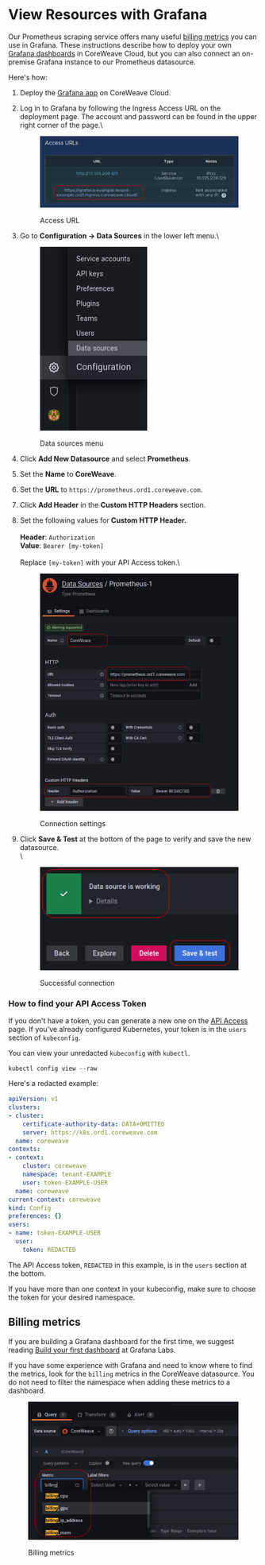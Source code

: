 # View Resources with Grafana

Our Prometheus scraping service offers many useful [billing metrics](../../../coreweave-kubernetes/prometheus/useful-metrics.md) you can use in Grafana. These instructions describe how to deploy your own [Grafana dashboards](../../../coreweave-kubernetes/prometheus/grafana.md) in CoreWeave Cloud, but you can also connect an on-premise Grafana instance to our Prometheus datasource.

&#x20;Here's how:

1. Deploy the [Grafana app](https://apps.coreweave.com/) on CoreWeave Cloud.
2.  Log in to Grafana by following the Ingress Access URL on the deployment page. The account and password can be found in the upper right corner of the page.\


    <figure><img src="../../.gitbook/assets/image (12).png" alt="Access URL"><figcaption><p>Access URL</p></figcaption></figure>
3.  Go to **Configuration -> Data Sources** in the lower left menu.\


    <figure><img src="../../.gitbook/assets/image (9).png" alt="Data sources menu"><figcaption><p>Data sources menu</p></figcaption></figure>


4. Click **Add New Datasource** and select **Prometheus**.
5. Set the **Name** to **CoreWeave**.
6. Set the **URL** to `https://prometheus.ord1.coreweave.com`.
7. Click **Add Header** in the **Custom HTTP Headers** section.
8.  Set the following values for **Custom HTTP Header.** \
    \
    **Header**: `Authorization` \
    **Value**: `Bearer [my-token]`\
    \
    Replace `[my-token]` with your API Access token.\


    <figure><img src="../../.gitbook/assets/image (11).png" alt="Connection settings"><figcaption><p>Connection settings</p></figcaption></figure>
9.  Click **Save & Test** at the bottom of the page to verify and save the new datasource.\
    \


    <figure><img src="../../.gitbook/assets/image (8).png" alt="Successful connection"><figcaption><p>Successful connection</p></figcaption></figure>

### How to find your API Access Token

If you don't have a token, you can generate a new one on the [API Access](https://cloud.coreweave.com/api-access) page. If you've already configured Kubernetes, your token is in the `users` section of `kubeconfig`. &#x20;

You can view your unredacted `kubeconfig` with `kubectl`.

```
kubectl config view --raw
```

Here's a redacted example:

```yaml
apiVersion: v1
clusters:
- cluster:
    certificate-authority-data: DATA+OMITTED
    server: https://k8s.ord1.coreweave.com
  name: coreweave
contexts:
- context:
    cluster: coreweave
    namespace: tenant-EXAMPLE
    user: token-EXAMPLE-USER
  name: coreweave
current-context: coreweave
kind: Config
preferences: {}
users:
- name: token-EXAMPLE-USER
  user:
    token: REDACTED
```

The API Access token, `REDACTED` in this example, is in the `users` section at the bottom.

If you have more than one context in your kubeconfig, make sure to choose the token for your desired namespace.

## Billing metrics

If you are building a Grafana dashboard for the first time, we suggest reading [Build your first dashboard](https://grafana.com/docs/grafana/latest/getting-started/build-first-dashboard/) at Grafana Labs.

If you have some experience with Grafana and need to know where to find the metrics, look for the  `billing` metrics in the CoreWeave datasource. You do not need to filter the namespace when adding these metrics to a dashboard.

<figure><img src="../../.gitbook/assets/image (4).png" alt="Billing metrics"><figcaption><p>Billing metrics</p></figcaption></figure>

